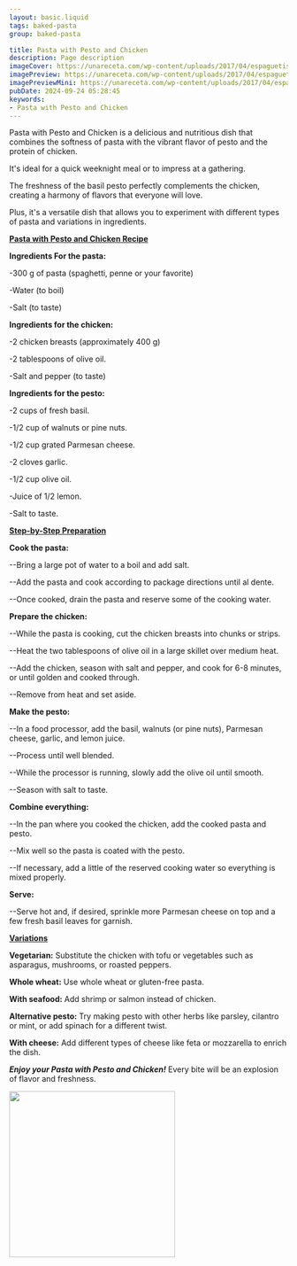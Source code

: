 ```yaml
---
layout: basic.liquid
tags: baked-pasta
group: baked-pasta

title: Pasta with Pesto and Chicken
description: Page description
imageCover: https://unareceta.com/wp-content/uploads/2017/04/espaguetis-al-pesto-con-pollo.jpg
imagePreview: https://unareceta.com/wp-content/uploads/2017/04/espaguetis-al-pesto-con-pollo.jpg
imagePreviewMini: https://unareceta.com/wp-content/uploads/2017/04/espaguetis-al-pesto-con-pollo.jpg
pubDate: 2024-09-24 05:28:45
keywords:
- Pasta with Pesto and Chicken
---
```





Pasta with Pesto and Chicken is a delicious and nutritious dish that combines the softness of pasta with the vibrant flavor of pesto and the protein of chicken.

It's ideal for a quick weeknight meal or to impress at a gathering.

The freshness of the basil pesto perfectly complements the chicken, creating a harmony of flavors that everyone will love.

Plus, it's a versatile dish that allows you to experiment with different types of pasta and variations in ingredients.

<u><b>Pasta with Pesto and Chicken Recipe</b></u>

<b>Ingredients For the pasta:</b>

-300 g of pasta (spaghetti, penne or your favorite)

-Water (to boil)

-Salt (to taste)

<b> Ingredients for the chicken:</b>

-2 chicken breasts (approximately 400 g)

-2 tablespoons of olive oil.

-Salt and pepper (to taste)

<b> Ingredients for the pesto:</b>

-2 cups of fresh basil.

-1/2 cup of walnuts or pine nuts.

-1/2 cup grated Parmesan cheese.

-2 cloves garlic.

-1/2 cup olive oil.

-Juice of 1/2 lemon.

-Salt to taste.

<u><b>Step-by-Step Preparation</b></u>

<b>Cook the pasta:</b>

--Bring a large pot of water to a boil and add salt.

--Add the pasta and cook according to package directions until al dente.

--Once cooked, drain the pasta and reserve some of the cooking water.

<b>Prepare the chicken:</b>

--While the pasta is cooking, cut the chicken breasts into chunks or strips.

--Heat the two tablespoons of olive oil in a large skillet over medium heat.

--Add the chicken, season with salt and pepper, and cook for 6-8 minutes, or until golden and cooked through.

--Remove from heat and set aside.

<b>Make the pesto:</b>

--In a food processor, add the basil, walnuts (or pine nuts), Parmesan cheese, garlic, and lemon juice.

--Process until well blended.

--While the processor is running, slowly add the olive oil until smooth.

--Season with salt to taste.

<b>Combine everything:</b>

--In the pan where you cooked the chicken, add the cooked pasta and pesto.

--Mix well so the pasta is coated with the pesto.

--If necessary, add a little of the reserved cooking water so everything is mixed properly.

<b>Serve:</b>

--Serve hot and, if desired, sprinkle more Parmesan cheese on top and a few fresh basil leaves for garnish.

<u><b>Variations</b></u>

<b>Vegetarian:</b> Substitute the chicken with tofu or vegetables such as asparagus, mushrooms, or roasted peppers.

<b>Whole wheat:</b> Use whole wheat or gluten-free pasta.

<b>With seafood:</b> Add shrimp or salmon instead of chicken.

<b>Alternative pesto:</b> Try making pesto with other herbs like parsley, cilantro or mint, or add spinach for a different twist.

<b>With cheese:</b> Add different types of cheese like feta or mozzarella to enrich the dish.

<b><i>Enjoy your Pasta with Pesto and Chicken!</i></b> Every bite will be an explosion of flavor and freshness.


<img src="https://i.ytimg.com/vi/WgBQQA-7B7U/maxresdefault.jpg" width="300" height="300">